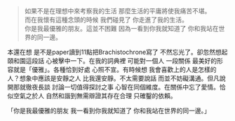 >如果不是在理想中來考察我的生活 那麼生活的平庸將使我痛苦不堪。  
而在我懷有這種念頭的時候 我們碰見了 你走進了我的生活。  
你是我最優雅的朋友。這並不困難 因為一看到你我就知道了 你和我站在世界的同一邊。

本還在想 是不是paper讀到11點把Brachistochrone寫了 不然忘光了。卻忽然想起頤和園這段話 心被擊中一下。在我的詞典裡 可能對一個人 一段關係 最美好的形容就是「優雅」。各種恰到好處 心照不宣。有時候想 我會喜歡上的人是怎樣的人？想象中應該是安靜之人 比我還安靜。不太需要說話 而並不妨礙溝通。但凡說開那就徹夜長談 討論一切值得探討之事 心智在同個維度。在關係中忘了愛情。恰似空氣之於人 自然和諧到無需辯證其存在合理 只確鑿的依賴。  

「你是我最優雅的朋友 我一看到你我就知道了 你和我站在世界的同一邊。」  

